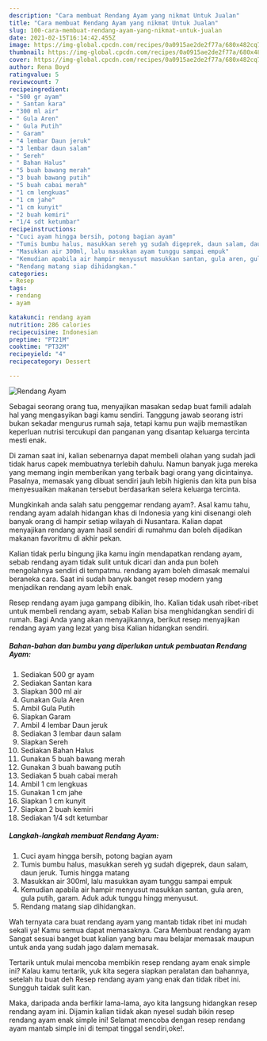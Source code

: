 ```yaml
---
description: "Cara membuat Rendang Ayam yang nikmat Untuk Jualan"
title: "Cara membuat Rendang Ayam yang nikmat Untuk Jualan"
slug: 100-cara-membuat-rendang-ayam-yang-nikmat-untuk-jualan
date: 2021-02-15T16:14:42.455Z
image: https://img-global.cpcdn.com/recipes/0a0915ae2de2f77a/680x482cq70/rendang-ayam-foto-resep-utama.jpg
thumbnail: https://img-global.cpcdn.com/recipes/0a0915ae2de2f77a/680x482cq70/rendang-ayam-foto-resep-utama.jpg
cover: https://img-global.cpcdn.com/recipes/0a0915ae2de2f77a/680x482cq70/rendang-ayam-foto-resep-utama.jpg
author: Rena Boyd
ratingvalue: 5
reviewcount: 7
recipeingredient:
- "500 gr ayam"
- " Santan kara"
- "300 ml air"
- " Gula Aren"
- " Gula Putih"
- " Garam"
- "4 lembar Daun jeruk"
- "3 lembar daun salam"
- " Sereh"
- " Bahan Halus"
- "5 buah bawang merah"
- "3 buah bawang putih"
- "5 buah cabai merah"
- "1 cm lengkuas"
- "1 cm jahe"
- "1 cm kunyit"
- "2 buah kemiri"
- "1/4 sdt ketumbar"
recipeinstructions:
- "Cuci ayam hingga bersih, potong bagian ayam"
- "Tumis bumbu halus, masukkan sereh yg sudah digeprek, daun salam, daun jeruk. Tumis hingga matang"
- "Masukkan air 300ml, lalu masukkan ayam tunggu sampai empuk"
- "Kemudian apabila air hampir menyusut masukkan santan, gula aren, gula putih, garam. Aduk aduk tunggu hingg menyusut."
- "Rendang matang siap dihidangkan."
categories:
- Resep
tags:
- rendang
- ayam

katakunci: rendang ayam 
nutrition: 286 calories
recipecuisine: Indonesian
preptime: "PT21M"
cooktime: "PT32M"
recipeyield: "4"
recipecategory: Dessert

---
```



![Rendang Ayam](https://img-global.cpcdn.com/recipes/0a0915ae2de2f77a/680x482cq70/rendang-ayam-foto-resep-utama.jpg)

Sebagai seorang orang tua, menyajikan masakan sedap buat famili adalah hal yang mengasyikan bagi kamu sendiri. Tanggung jawab seorang istri bukan sekadar mengurus rumah saja, tetapi kamu pun wajib memastikan keperluan nutrisi tercukupi dan panganan yang disantap keluarga tercinta mesti enak.

Di zaman  saat ini, kalian sebenarnya dapat membeli olahan yang sudah jadi tidak harus capek membuatnya terlebih dahulu. Namun banyak juga mereka yang memang ingin memberikan yang terbaik bagi orang yang dicintainya. Pasalnya, memasak yang dibuat sendiri jauh lebih higienis dan kita pun bisa menyesuaikan makanan tersebut berdasarkan selera keluarga tercinta. 



Mungkinkah anda salah satu penggemar rendang ayam?. Asal kamu tahu, rendang ayam adalah hidangan khas di Indonesia yang kini disenangi oleh banyak orang di hampir setiap wilayah di Nusantara. Kalian dapat menyajikan rendang ayam hasil sendiri di rumahmu dan boleh dijadikan makanan favoritmu di akhir pekan.

Kalian tidak perlu bingung jika kamu ingin mendapatkan rendang ayam, sebab rendang ayam tidak sulit untuk dicari dan anda pun boleh mengolahnya sendiri di tempatmu. rendang ayam boleh dimasak memalui beraneka cara. Saat ini sudah banyak banget resep modern yang menjadikan rendang ayam lebih enak.

Resep rendang ayam juga gampang dibikin, lho. Kalian tidak usah ribet-ribet untuk membeli rendang ayam, sebab Kalian bisa menghidangkan sendiri di rumah. Bagi Anda yang akan menyajikannya, berikut resep menyajikan rendang ayam yang lezat yang bisa Kalian hidangkan sendiri.

<!--inarticleads1-->

##### Bahan-bahan dan bumbu yang diperlukan untuk pembuatan Rendang Ayam:

1. Sediakan 500 gr ayam
1. Sediakan  Santan kara
1. Siapkan 300 ml air
1. Gunakan  Gula Aren
1. Ambil  Gula Putih
1. Siapkan  Garam
1. Ambil 4 lembar Daun jeruk
1. Sediakan 3 lembar daun salam
1. Siapkan  Sereh
1. Sediakan  Bahan Halus
1. Gunakan 5 buah bawang merah
1. Gunakan 3 buah bawang putih
1. Sediakan 5 buah cabai merah
1. Ambil 1 cm lengkuas
1. Gunakan 1 cm jahe
1. Siapkan 1 cm kunyit
1. Siapkan 2 buah kemiri
1. Sediakan 1/4 sdt ketumbar




<!--inarticleads2-->

##### Langkah-langkah membuat Rendang Ayam:

1. Cuci ayam hingga bersih, potong bagian ayam
1. Tumis bumbu halus, masukkan sereh yg sudah digeprek, daun salam, daun jeruk. Tumis hingga matang
1. Masukkan air 300ml, lalu masukkan ayam tunggu sampai empuk
1. Kemudian apabila air hampir menyusut masukkan santan, gula aren, gula putih, garam. Aduk aduk tunggu hingg menyusut.
1. Rendang matang siap dihidangkan.




Wah ternyata cara buat rendang ayam yang mantab tidak ribet ini mudah sekali ya! Kamu semua dapat memasaknya. Cara Membuat rendang ayam Sangat sesuai banget buat kalian yang baru mau belajar memasak maupun untuk anda yang sudah jago dalam memasak.

Tertarik untuk mulai mencoba membikin resep rendang ayam enak simple ini? Kalau kamu tertarik, yuk kita segera siapkan peralatan dan bahannya, setelah itu buat deh Resep rendang ayam yang enak dan tidak ribet ini. Sungguh taidak sulit kan. 

Maka, daripada anda berfikir lama-lama, ayo kita langsung hidangkan resep rendang ayam ini. Dijamin kalian tiidak akan nyesel sudah bikin resep rendang ayam enak simple ini! Selamat mencoba dengan resep rendang ayam mantab simple ini di tempat tinggal sendiri,oke!.

